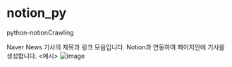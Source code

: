 # notion_py
python-notionCrawling

Naver News 기사의 제목과 링크 모음입니다.
Notion과 연동하여 페이지안에 기사를 생성합니다.
<예시>
![image](https://github.com/poriz/notion_py/assets/36216087/9570589e-e3a3-4124-8959-1e1808e0aa91)
